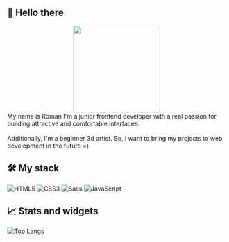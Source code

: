 ## 👋 Hello there 

<div id="header" align="center">
  <img src="https://raw.githubusercontent.com/abhisheknaiidu/abhisheknaiidu/master/code.gif" width="200"/>
</div>
My name is Roman I'm a junior frontend developer with a real passion for building attractive and comfortable interfaces.<br>
<br>
Additionally, I'm a beginner 3d artist. So, I want to bring my projects to web development in the future =)

## 🛠️ My stack

![HTML5](https://img.shields.io/badge/html5-%23E34F26.svg?style=for-the-badge&logo=html5&logoColor=white)
![CSS3](https://img.shields.io/badge/css3-%231572B6.svg?style=for-the-badge&logo=css3&logoColor=white)
![Sass](https://img.shields.io/badge/Sass-%23CC6699?style=for-the-badge&logo=Sass&logoColor=%23fff)
![JavaScript](https://img.shields.io/badge/javascript-%23323330.svg?style=for-the-badge&logo=javascript&logoColor=%23F7DF1E)

## 📈 Stats and widgets

[![Top Langs](https://github-readme-stats.vercel.app/api/top-langs/?username=AfterWaGa)](https://github.com/anuraghazra/github-readme-stats)




